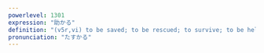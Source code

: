 ```yaml
---
powerlevel: 1301
expression: "助かる"
definition: "(v5r,vi) to be saved; to be rescued; to survive; to be helpful; (P)"
pronunciation: "たすかる"
---
```


